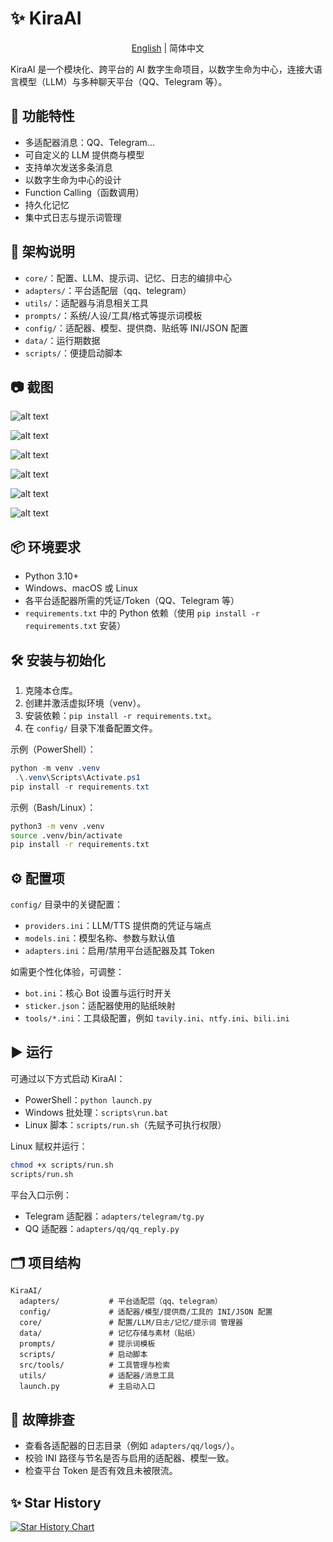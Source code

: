 # ✨ KiraAI

<div align="center">

[English](../README.md) | 简体中文

</div>

KiraAI 是一个模块化、跨平台的 AI 数字生命项目，以数字生命为中心，连接大语言模型（LLM）与多种聊天平台（QQ、Telegram 等）。

## 🚀 功能特性
- 多适配器消息：QQ、Telegram...
- 可自定义的 LLM 提供商与模型
- 支持单次发送多条消息
- 以数字生命为中心的设计
- Function Calling（函数调用）
- 持久化记忆
- 集中式日志与提示词管理

## 🧩 架构说明
- `core/`：配置、LLM、提示词、记忆、日志的编排中心
- `adapters/`：平台适配层（qq、telegram）
- `utils/`：适配器与消息相关工具
- `prompts/`：系统/人设/工具/格式等提示词模板
- `config/`：适配器、模型、提供商、贴纸等 INI/JSON 配置
- `data/`：运行期数据
- `scripts/`：便捷启动脚本

## 📷 截图
![alt text](../screenshots/image01.jpg)

![alt text](../screenshots/image02.png)

![alt text](../screenshots/image03.png)

![alt text](../screenshots/image04.png)

![alt text](../screenshots/image05.png)

![alt text](../screenshots/image06.png)

## 📦 环境要求
- Python 3.10+
- Windows、macOS 或 Linux
- 各平台适配器所需的凭证/Token（QQ、Telegram 等）
- `requirements.txt` 中的 Python 依赖（使用 `pip install -r requirements.txt` 安装）

## 🛠️ 安装与初始化
1. 克隆本仓库。
2. 创建并激活虚拟环境（venv）。
3. 安装依赖：`pip install -r requirements.txt`。
4. 在 `config/` 目录下准备配置文件。

示例（PowerShell）：
```powershell
python -m venv .venv
 .\.venv\Scripts\Activate.ps1
pip install -r requirements.txt
```

示例（Bash/Linux）：
```bash
python3 -m venv .venv
source .venv/bin/activate
pip install -r requirements.txt
```

## ⚙️ 配置项
`config/` 目录中的关键配置：
- `providers.ini`：LLM/TTS 提供商的凭证与端点
- `models.ini`：模型名称、参数与默认值
- `adapters.ini`：启用/禁用平台适配器及其 Token

如需更个性化体验，可调整：

- `bot.ini`：核心 Bot 设置与运行时开关
- `sticker.json`：适配器使用的贴纸映射
- `tools/*.ini`：工具级配置，例如 `tavily.ini`、`ntfy.ini`、`bili.ini`

## ▶️ 运行
可通过以下方式启动 KiraAI：
- PowerShell：`python launch.py`
- Windows 批处理：`scripts\run.bat`
- Linux 脚本：`scripts/run.sh`（先赋予可执行权限）

Linux 赋权并运行：
```bash
chmod +x scripts/run.sh
scripts/run.sh
```

平台入口示例：
- Telegram 适配器：`adapters/telegram/tg.py`
- QQ 适配器：`adapters/qq/qq_reply.py`

## 🗂️ 项目结构
```
KiraAI/
  adapters/           # 平台适配层（qq、telegram）
  config/             # 适配器/模型/提供商/工具的 INI/JSON 配置
  core/               # 配置/LLM/日志/记忆/提示词 管理器
  data/               # 记忆存储与素材（贴纸）
  prompts/            # 提示词模板
  scripts/            # 启动脚本
  src/tools/          # 工具管理与检索
  utils/              # 适配器/消息工具
  launch.py           # 主启动入口
```

## 🐞 故障排查
- 查看各适配器的日志目录（例如 `adapters/qq/logs/`）。
- 校验 INI 路径与节名是否与启用的适配器、模型一致。
- 检查平台 Token 是否有效且未被限流。

## ✨ Star History
[![Star History Chart](https://api.star-history.com/svg?repos=xxynet/KiraAI&type=date&legend=top-left)](https://www.star-history.com/#xxynet/KiraAI&type=date&legend=top-left)

